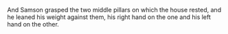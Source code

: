 And Samson grasped the two middle pillars on which the house rested, and he leaned his weight against them, his right hand on the one and his left hand on the other.
